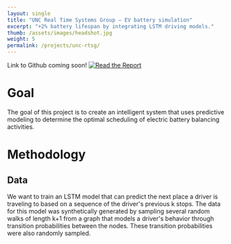 ```yaml
---
layout: single
title: "UNC Real Time Systems Group — EV battery simulation"
excerpt: "+2% battery lifespan by integrating LSTM driving models."
thumb: /assets/images/headshot.jpg
weight: 5
permalink: /projects/unc-rtsg/
---
```


Link to Github coming soon!
[![Read the Report](https://img.shields.io/badge/Read_Paper-FF6F61?style=for-the-badge)](/assets/docs/Driving_Pattern_Prediction_for_the_Optimization_of_Wear_Leveling_Aware_Cell_Balancing.pdf)

# Goal
The goal of this project is to create an intelligent system that uses predictive modeling to determine the optimal scheduling of electric battery balancing activities.

# Methodology
## Data
We want to train an LSTM model that can predict the next place a driver is traveling to based on a sequence of the driver's previous k stops. The data for this model was synthetically generated by sampling several random walks of length k+1 from a graph that models a driver's behavior through transition probabilities between the nodes. These transition probabilities were also randomly sampled.
